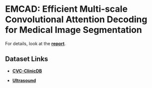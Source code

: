 # EMCAD: Efficient Multi-scale Convolutional Attention Decoding for Medical Image Segmentation

For details, look at the [**report**](EMCAD.pdf).

## Dataset Links

- [**CVC-ClinicDB**](https://www.kaggle.com/datasets/balraj98/cvcclinicdb)

- [**Ultrasound**](https://www.kaggle.com/datasets/aryashah2k/breast-ultrasound-images-dataset)
